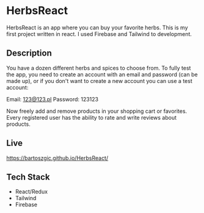 
# HerbsReact

HerbsReact is an app where you can buy your favorite herbs. This is my first project written in react. I used Firebase and Tailwind to development.



## Description

You have a dozen different herbs and spices to choose from. To fully test the app, you need to create an account with an email and password (can be made up), or if you don't want to create a new account you can use a test account:

Email: 123@123.pl
Password: 123123

Now freely add and remove products in your shopping cart or favorites.
Every registered user has the ability to rate and write reviews about products.
## Live

https://bartoszgic.github.io/HerbsReact/


## Tech Stack

* React/Redux
* Tailwind
* Firebase
